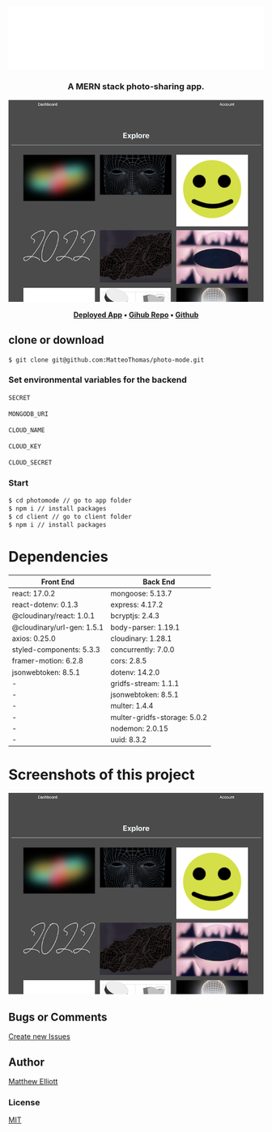 ![Homepage screenshot](/photomode_hero.svg)
<h3 align="center">
	A MERN stack photo-sharing app.
</h3>
<p align="center">
<img src="./Explore_Screenshot.png">
</p>


<p align="center">
	<strong>
		<a href="https://photo-mode.herokuapp.com/" font-size="4rem">Deployed App</a>
		•
		<a href="https://github.com/MatteoThomas/photo-mode">Gihub Repo</a>
		•
		<a href="https://github.com/MatteoThomas">Github</a>
	</strong>
</p>

## clone or download
```terminal
$ git clone git@github.com:MatteoThomas/photo-mode.git
```

### Set environmental variables for the backend
	SECRET

	MONGODB_URI

	CLOUD_NAME

	CLOUD_KEY

	CLOUD_SECRET

### Start
```terminal
$ cd photomode // go to app folder
$ npm i // install packages
$ cd client // go to client folder
$ npm i // install packages
```


# Dependencies
| Front End  | Back End |
| ------------- | ------------- |
| react: 17.0.2 | mongoose: 5.13.7  |
| react-dotenv: 0.1.3  | express: 4.17.2  |
| @cloudinary/react: 1.0.1  | bcryptjs: 2.4.3  |
| @cloudinary/url-gen: 1.5.1  | body-parser: 1.19.1  |
| axios: 0.25.0  | cloudinary: 1.28.1  |
| styled-components: 5.3.3  | concurrently: 7.0.0  |
| framer-motion: 6.2.8  | cors: 2.8.5  |
| jsonwebtoken: 8.5.1  | dotenv: 14.2.0  |
| - | gridfs-stream: 1.1.1  |
| - | jsonwebtoken: 8.5.1  |
| - | multer: 1.4.4  |
| - | multer-gridfs-storage: 5.0.2  |
| - |nodemon: 2.0.15 |
| - | uuid: 8.3.2  |


# Screenshots of this project
<p align="left" >
	<img src="./Explore_Screenshot.png">
</p>

## Bugs or Comments

[Create new Issues](https://github.com/MatteoThomas/photo-mode/issues) 

## Author
[Matthew Elliott](https://melliott.co/)

### License
[MIT](https://github.com/amazingandyyy/mern/blob/master/LICENSE)